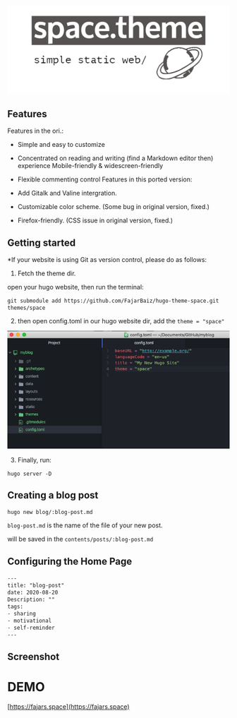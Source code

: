 ![artboard1](static/assets/img/artboard1.png)

## Features
Features in the ori.:

* Simple and easy to customize
* Concentrated on reading and writing (find a Markdown editor then) experience
Mobile-friendly & widescreen-friendly
* Flexible commenting control
Features in this ported version:

* Add Gitalk and Valine intergration.
* Customizable color scheme. (Some bug in original version, fixed.)
* Firefox-friendly. (CSS issue in original version, fixed.)

## Getting started
*If your website is using Git as version control, please do as follows:

1. Fetch the theme dir.

open your hugo website, then run the terminal:

```
git submodule add https://github.com/FajarBaiz/hugo-theme-space.git themes/space
```
2. then open config.toml in our hugo website dir, add the ``theme = "space"``

![configtoml](static/assets/img/config.png)

3. Finally, run:

```
hugo server -D
```
## Creating a blog post
```
hugo new blog/:blog-post.md
```

``blog-post.md`` is the name of the file of your new post.

will be saved in the ``contents/posts/:blog-post.md``

## Configuring the Home Page
```
---
title: "blog-post"
date: 2020-08-20
Description: ""
tags:
- sharing
- motivational
- self-reminder
---

```
## Screenshot


# DEMO
[https://fajars.space](https://fajars.space)
